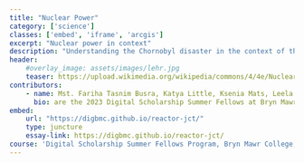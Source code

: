 ```yaml
---
title: "Nuclear Power"
category: ['science']
classes: ['embed', 'iframe', 'arcgis']
excerpt: "Nuclear power in context"
description: "Understanding the Chornobyl disaster in the context of the history of nuclear energy"
header: 
    #overlay_image: assets/images/lehr.jpg
    teaser: https://upload.wikimedia.org/wikipedia/commons/4/4e/Nuclear_Power_Plant_Cattenom.jpg
contributors:
    - name: Mst. Fariha Tasnim Busra, Katya Little, Ksenia Mats, Leela Smelser, Skye Zhong
      bio: are the 2023 Digital Scholarship Summer Fellows at Bryn Mawr College
embed:
    url: "https://digbmc.github.io/reactor-jct/"
    type: juncture
    essay-link: https://digbmc.github.io/reactor-jct/
course: 'Digital Scholarship Summer Fellows Program, Bryn Mawr College, Summer 2023'
---
```

